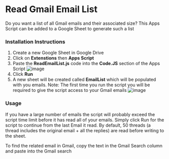 # Read Gmail Email List

Do you want a list of all Gmail emails and their associated size? This Apps Script can be added to a Google Sheet to generate such a list


### Installation Instructions
1. Create a new Google Sheet in Google Drive
2. Click on **Extenstions** then **Apps Script**
3. Paste the **ReadEmailList.js** code into the **Code.JS** section of the Apps Script
![image](https://github.com/user-attachments/assets/aea89069-8964-472d-a11d-12b690900e58)
4. Click **Run**
6. A new sheet will be created called **EmailList** which will be populated with you emails.
Note: The first time you run the script you will be required to give the script access to your Gmail emails
![image](https://github.com/user-attachments/assets/04fcdade-38b6-4405-9a47-388fcdc84137)


### Usage
If you have a large number of emails the script will probably exceed the script time limit before it has read all of your emails.
Simply click Run for the script to continue from the last Email it read.
By default, 50 threads (a thread includes the original email + all the replies) are read before writing to the sheet.

To find the related email in Gmail, copy the text in the Gmail Search column and paste into the Gmail search

 

